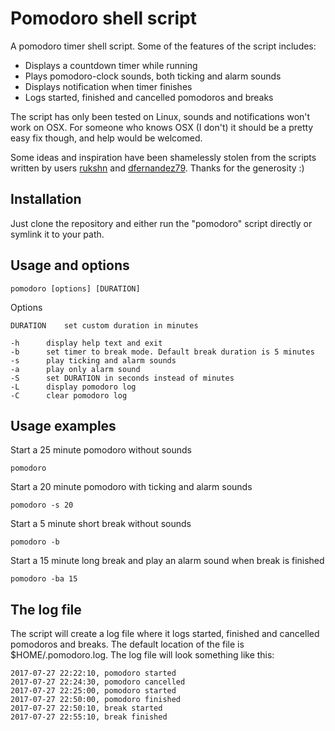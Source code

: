 # Pomodoro shell script

A pomodoro timer shell script. Some of the features of the script
includes:

* Displays a countdown timer while running
* Plays pomodoro-clock sounds, both ticking and alarm sounds
* Displays notification when timer finishes
* Logs started, finished and cancelled pomodoros and breaks

The script has only been tested on Linux, sounds and
notifications won't work on OSX. For someone who knows OSX (I
don't) it should be a pretty easy fix though, and help would be
welcomed.

Some ideas and inspiration have been shamelessly stolen from the
scripts written by users
[rukshn](https://github.com/rukshn/pomodoro) and
[dfernandez79](https://github.com/dfernandez79/pomodoro-cli).
Thanks for the generosity :)


## Installation

Just clone the repository and either run the "pomodoro" script
directly or symlink it to your path.


## Usage and options

	pomodoro [options] [DURATION]

Options

	DURATION	set custom duration in minutes

	-h		display help text and exit
	-b		set timer to break mode. Default break duration is 5 minutes
	-s		play ticking and alarm sounds
	-a		play only alarm sound
	-S 		set DURATION in seconds instead of minutes
	-L		display pomodoro log
	-C		clear pomodoro log
	

## Usage examples

Start a 25 minute pomodoro without sounds

	pomodoro

Start a 20 minute pomodoro with ticking and alarm sounds

	pomodoro -s 20

Start a 5 minute short break without sounds

	pomodoro -b

Start a 15 minute long break and play an alarm sound when break
is finished

	pomodoro -ba 15


## The log file

The script will create a log file where it logs started, finished
and cancelled pomodoros and breaks. The default location of the
file is $HOME/.pomodoro.log. The log file will look something
like this:

	2017-07-27 22:22:10, pomodoro started
	2017-07-27 22:24:30, pomodoro cancelled
	2017-07-27 22:25:00, pomodoro started
	2017-07-27 22:50:00, pomodoro finished
	2017-07-27 22:50:10, break started
	2017-07-27 22:55:10, break finished
